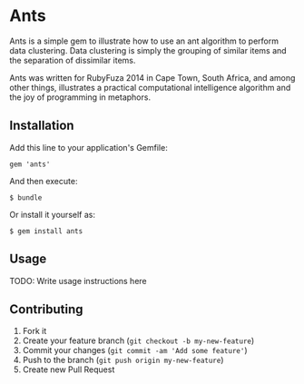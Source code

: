 # Ants

Ants is a simple gem to illustrate how to use an ant algorithm to perform data clustering.
Data clustering is simply the grouping of similar items and the separation of dissimilar items.

Ants was written for RubyFuza 2014 in Cape Town, South Africa, and among other things, illustrates a practical computational intelligence algorithm and the joy of programming in metaphors.

## Installation

Add this line to your application's Gemfile:

    gem 'ants'

And then execute:

    $ bundle

Or install it yourself as:

    $ gem install ants

## Usage

TODO: Write usage instructions here

## Contributing

1. Fork it
2. Create your feature branch (`git checkout -b my-new-feature`)
3. Commit your changes (`git commit -am 'Add some feature'`)
4. Push to the branch (`git push origin my-new-feature`)
5. Create new Pull Request
